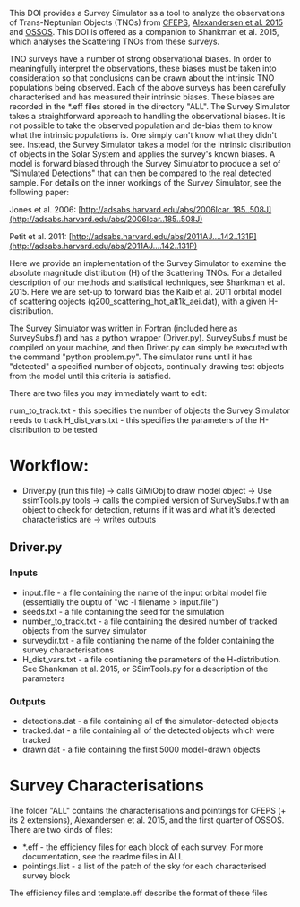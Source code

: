 This DOI provides a Survey Simulator as a tool to analyze the observations of Trans-Neptunian Objects (TNOs) from [CFEPS](http://adsabs.harvard.edu/abs/2011AJ....142..131P), [Alexandersen et al. 2015](http://arxiv.org/abs/1411.7953) and [OSSOS](http://www.ossos-survey.org/). This DOI is offered as a companion to Shankman et al. 2015, which analyses the Scattering TNOs from these surveys.

TNO surveys have a number of strong observational biases. In order to meaningfully interpret the observations, these biases must be taken into consideration so that conclusions can be drawn about the intrinsic TNO populations being observed. Each of the above surveys has been carefully characterised and has measured their intrinsic biases. These biases are recorded in the \*.eff files stored in the directory "ALL". The Survey Simulator takes a straightforward approach to handling the observational biases. It is not possible to take the observed population and de-bias them to know what the intrinsic populations is. One simply can't know what they didn't see. Instead, the Survey Simulator takes a model for the intrinsic distribution of objects in the Solar System and applies the survey's known biases. A model is forward biased through the Survey Simulator to produce a set of "Simulated Detections" that can then be compared to the real detected sample. For details on the inner workings of the Survey Simulator, see the following paper:

Jones et al. 2006: [http://adsabs.harvard.edu/abs/2006Icar..185..508J](http://adsabs.harvard.edu/abs/2006Icar..185..508J)

Petit et al. 2011: [http://adsabs.harvard.edu/abs/2011AJ....142..131P](http://adsabs.harvard.edu/abs/2011AJ....142..131P)

Here we provide an implementation of the Survey Simulator to examine the absolute magnitude distribution (H) of the Scattering TNOs. For a detailed description of our methods and statistical techniques, see Shankman et al. 2015. Here we are set-up to forward bias the Kaib et al. 2011 orbital model of scattering objects (q200_scattering_hot_alt1k_aei.dat), with a given H-distribution.

The Survey Simulator was written in Fortran (included here as SurveySubs.f) and has a python wrapper (Driver.py). SurveySubs.f must be compiled on your machine, and then Driver.py can simply be executed with the command "python problem.py". The simulator runs until it has "detected" a specified number of objects, continually drawing test objects from the model until this criteria is satisfied.

There are two files you may immediately want to edit:

num_to_track.txt - this specifies the number of objects the Survey Simulator needs to track
H_dist_vars.txt  - this specifies the parameters of the H-distribution to be tested


# Workflow:

- Driver.py (run this file)
   -> calls GiMiObj to draw model object
      ->  Use ssimTools.py tools
   -> calls the compiled version of SurveySubs.f with an object to check for detection, returns if it was and what it's detected characteristics are
   -> writes outputs


## Driver.py
### Inputs
* input.file	       - a file containing the name of the input orbital model file (essentially the ouptu of "wc -l filename > input.file")
* seeds.txt    	       - a file containing the seed for the simulation
* number_to_track.txt   - a file containing the desired number of tracked objects from the survey simulator
* surveydir.txt 	       - a file contianing the name of the folder containing the survey characterisations 
* H_dist_vars.txt       - a file contianing the parameters of the H-distribution. See Shankman et al. 2015, or SSimTools.py for a description of the parameters

### Outputs
* detections.dat        - a file containing all of the simulator-detected objects
* tracked.dat	       - a file containing all of the detected objects which were tracked
* drawn.dat 	       - a file containing the first 5000 model-drawn objects





# Survey Characterisations

The folder "ALL" contains the characterisations and pointings for CFEPS (+ its 2 extensions), Alexandersen et al. 2015, and the first quarter of OSSOS.
There are two kinds of files:

* \*.eff   	  - the efficiency files for each block of each survey. For more documentation, see the readme files in ALL
* pointings.list   - a list of the patch of the sky for each characterised survey block 

The efficiency files and template.eff describe the format of these files